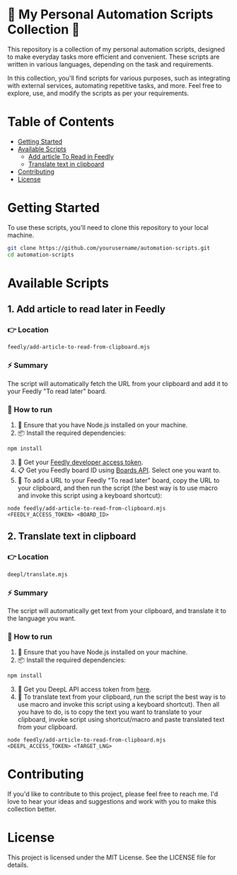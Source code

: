 # 🤖 My Personal Automation Scripts Collection 🤖

This repository is a collection of my personal automation scripts, designed to make everyday tasks more efficient and convenient. These scripts are written in various languages, depending on the task and requirements.

In this collection, you'll find scripts for various purposes, such as integrating with external services, automating repetitive tasks, and more. Feel free to explore, use, and modify the scripts as per your requirements.

# Table of Contents

- [Getting Started](#getting-started)
- [Available Scripts](#available-scripts)
    - [Add article To Read in Feedly](#1-add-article-to-read-later-in-feedly)
    - [Translate text in clipboard](#2-translate-text-in-clipboard)
- [Contributing](#contributing)
- [License](#license)

# Getting Started

To use these scripts, you'll need to clone this repository to your local machine.

```bash
git clone https://github.com/yourusername/automation-scripts.git
cd automation-scripts
```

# Available Scripts
## 1. Add article to read later in Feedly 

### 👉 Location

`feedly/add-article-to-read-from-clipboard.mjs`

### ⚡️ Summary
The script will automatically fetch the URL from your clipboard and add it to your Feedly "To read later" board.

### 🚀 How to run

1. 💚 Ensure that you have Node.js installed on your machine. 
2. 📦 Install the required dependencies:

```bash
npm install
```
3. 🔑 Get your [Feedly developer access token](https://developer.feedly.com/v3/developer/).
3. 📋 Get you Feedly board ID using [Boards API](https://developer.feedly.com/v3/boards/). Select one you want to.
4. 🎯 To add a URL to your Feedly "To read later" board, copy the URL to your clipboard, and then run the script (the best way is to
use macro and invoke this script using a keyboard shortcut):

```
node feedly/add-article-to-read-from-clipboard.mjs <FEEDLY_ACCESS_TOKEN> <BOARD_ID>
```

## 2. Translate text in clipboard

### 👉 Location

`deepl/translate.mjs`

### ⚡️ Summary
The script will automatically get text from your clipboard, and translate it to the language you want.

### 🚀 How to run

1. 💚 Ensure that you have Node.js installed on your machine.
2. 📦 Install the required dependencies:

```bash
npm install
```
3. 🔑 Get you DeepL API access token from [here](https://www.deepl.com/pro-api?cta=header-pro-api/).
4. 🎯 To translate text from your clipboard, run the script the best way is to
use macro and invoke this script using a keyboard shortcut). Then all you have to do, is to copy the text you want to
translate to your clipboard, invoke script using shortcut/macro and paste translated text from your clipboard.
```
node feedly/add-article-to-read-from-clipboard.mjs <DEEPL_ACCESS_TOKEN> <TARGET_LNG>
```
# Contributing
If you'd like to contribute to this project, please feel free to reach me. I'd love to hear your ideas and suggestions and
work with you to make this collection better.

# License
This project is licensed under the MIT License. See the LICENSE file for details.
